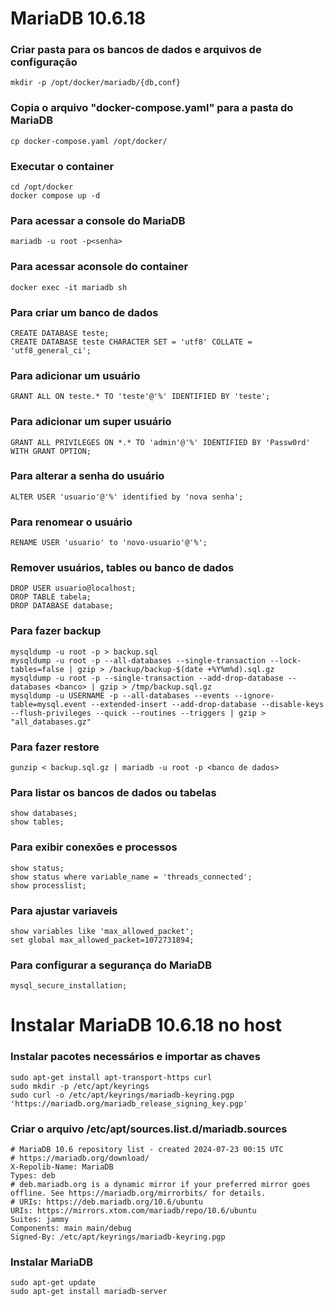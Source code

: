 # MariaDB 10.6.18

### Criar pasta para os bancos de dados e arquivos de configuração
	mkdir -p /opt/docker/mariadb/{db,conf}
### Copia o arquivo "docker-compose.yaml" para a pasta do MariaDB
	cp docker-compose.yaml /opt/docker/
### Executar o container
	cd /opt/docker
	docker compose up -d
### Para acessar a console do MariaDB
	mariadb -u root -p<senha>
### Para acessar aconsole do container
	docker exec -it mariadb sh
### Para criar um banco de dados
	CREATE DATABASE teste;
	CREATE DATABASE teste CHARACTER SET = 'utf8' COLLATE = 'utf8_general_ci';
### Para adicionar um usuário
	GRANT ALL ON teste.* TO 'teste'@'%' IDENTIFIED BY 'teste';
### Para adicionar um super usuário
	GRANT ALL PRIVILEGES ON *.* TO 'admin'@'%' IDENTIFIED BY 'Passw0rd' WITH GRANT OPTION;
### Para alterar a senha do usuário
	ALTER USER 'usuario'@'%' identified by 'nova senha';
### Para renomear o usuário
	RENAME USER 'usuario' to 'novo-usuario'@'%';
### Remover usuários, tables ou banco de dados
	DROP USER usuario@localhost;
	DROP TABLE tabela;
	DROP DATABASE database;
### Para fazer backup
	mysqldump -u root -p > backup.sql
	mysqldump -u root -p --all-databases --single-transaction --lock-tables=false | gzip > /backup/backup-$(date +%Y%m%d).sql.gz
	mysqldump -u root -p --single-transaction --add-drop-database --databases <banco> | gzip > /tmp/backup.sql.gz
	mysqldump -u USERNAME -p --all-databases --events --ignore-table=mysql.event --extended-insert --add-drop-database --disable-keys --flush-privileges --quick --routines --triggers | gzip > "all_databases.gz"
### Para fazer restore
	gunzip < backup.sql.gz | mariadb -u root -p <banco de dados>
### Para listar os bancos de dados ou tabelas
	show databases;
	show tables;
### Para exibir conexões e processos
	show status;
	show status where variable_name = 'threads_connected';
	show processlist;
### Para ajustar variaveis
	show variables like 'max_allowed_packet';
	set global max_allowed_packet=1072731894;
### Para configurar a segurança do MariaDB
	mysql_secure_installation;

# Instalar MariaDB 10.6.18 no host

### Instalar pacotes necessários e importar as chaves
	sudo apt-get install apt-transport-https curl
	sudo mkdir -p /etc/apt/keyrings
	sudo curl -o /etc/apt/keyrings/mariadb-keyring.pgp 'https://mariadb.org/mariadb_release_signing_key.pgp'
### Criar o arquivo /etc/apt/sources.list.d/mariadb.sources
	# MariaDB 10.6 repository list - created 2024-07-23 00:15 UTC
	# https://mariadb.org/download/
	X-Repolib-Name: MariaDB
	Types: deb
	# deb.mariadb.org is a dynamic mirror if your preferred mirror goes offline. See https://mariadb.org/mirrorbits/ for details.
	# URIs: https://deb.mariadb.org/10.6/ubuntu
	URIs: https://mirrors.xtom.com/mariadb/repo/10.6/ubuntu
	Suites: jammy
	Components: main main/debug
	Signed-By: /etc/apt/keyrings/mariadb-keyring.pgp
### Instalar MariaDB
	sudo apt-get update
	sudo apt-get install mariadb-server

